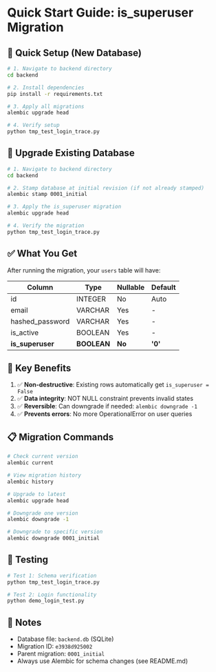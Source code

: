 # Quick Start Guide: is_superuser Migration

## 🚀 Quick Setup (New Database)

```bash
# 1. Navigate to backend directory
cd backend

# 2. Install dependencies
pip install -r requirements.txt

# 3. Apply all migrations
alembic upgrade head

# 4. Verify setup
python tmp_test_login_trace.py
```

## 🔄 Upgrade Existing Database

```bash
# 1. Navigate to backend directory
cd backend

# 2. Stamp database at initial revision (if not already stamped)
alembic stamp 0001_initial

# 3. Apply the is_superuser migration
alembic upgrade head

# 4. Verify the migration
python tmp_test_login_trace.py
```

## ✅ What You Get

After running the migration, your `users` table will have:

| Column | Type | Nullable | Default |
|--------|------|----------|---------|
| id | INTEGER | No | Auto |
| email | VARCHAR | Yes | - |
| hashed_password | VARCHAR | Yes | - |
| is_active | BOOLEAN | Yes | - |
| **is_superuser** | **BOOLEAN** | **No** | **'0'** |

## 🎯 Key Benefits

1. ✅ **Non-destructive**: Existing rows automatically get `is_superuser = False`
2. ✅ **Data integrity**: NOT NULL constraint prevents invalid states
3. ✅ **Reversible**: Can downgrade if needed: `alembic downgrade -1`
4. ✅ **Prevents errors**: No more OperationalError on user queries

## 📋 Migration Commands

```bash
# Check current version
alembic current

# View migration history
alembic history

# Upgrade to latest
alembic upgrade head

# Downgrade one version
alembic downgrade -1

# Downgrade to specific version
alembic downgrade 0001_initial
```

## 🧪 Testing

```bash
# Test 1: Schema verification
python tmp_test_login_trace.py

# Test 2: Login functionality
python demo_login_test.py
```

## 📝 Notes

- Database file: `backend.db` (SQLite)
- Migration ID: `e3938d925002`
- Parent migration: `0001_initial`
- Always use Alembic for schema changes (see README.md)
